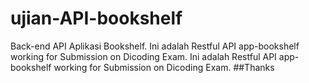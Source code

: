# ujian-API-bookshelf
Back-end API Aplikasi Bookshelf. Ini adalah Restful API app-bookshelf working for Submission on Dicoding Exam.
Ini adalah Restful API app-bookshelf working for Submission on Dicoding Exam.
##Thanks
